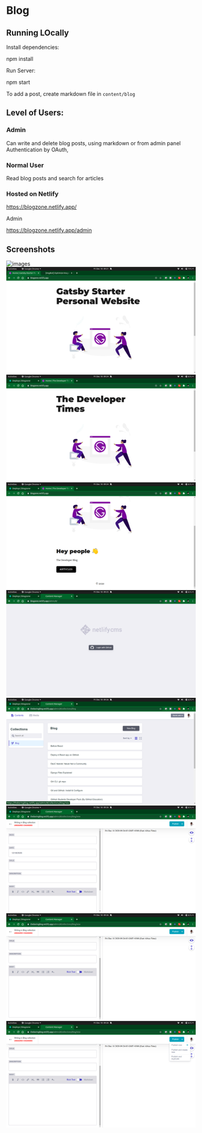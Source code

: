 # Blog

## Running LOcally

Install dependencies:

npm install

Run Server:

npm start

To add a post, create markdown file in `content/blog`


## Level of Users:

### Admin

Can write and delete blog posts, using markdown or from admin panel
Authentication by OAuth, 

### Normal User

Read blog posts and search for articles


### Hosted on Netlify

https://blogzone.netlify.app/

Admin

https://blogzone.netlify.app/admin

<!--  -->
## Screenshots

![images](screenshot1.png)
![images](screenshot2.png)
![images](screenshot3.png)
![images](screenshot4.png)
![images](screenshot5.png)
![images](screenshot6.png)
![images](screenshot7.png)
![images](screenshot8.png)
![images](screenshot9.png)